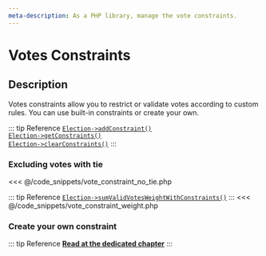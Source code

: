 ```yaml
---
meta-description: As a PHP library, manage the vote constraints.
---
```

# Votes Constraints

## Description

Votes constraints allow you to restrict or validate votes according to custom rules. You can use built-in constraints or create your own.

::: tip Reference
[`Election->addConstraint()`](/api-reference/Election%20Class/Election--addConstraint())  
[`Election->getConstraints()`](/api-reference/Election%20Class/Election--getConstraints())  
[`Election->clearConstraints()`](/api-reference/Election%20Class/Election--clearConstraints())
:::

### Excluding votes with tie
<<< @/code_snippets/vote_constraint_no_tie.php

::: tip Reference
[`Election->sumValidVotesWeightWithConstraints()`](/api-reference/Election%20Class/Election--sumValidVoteWeightsWithConstraints())
:::
<<< @/code_snippets/vote_constraint_weight.php


### Create your own constraint

::: tip Reference
[**Read at the dedicated chapter**](/book/3.AsPhpLibrary/9.ExtendingCondorcet/3.CreateNewVoteConstraints)
:::